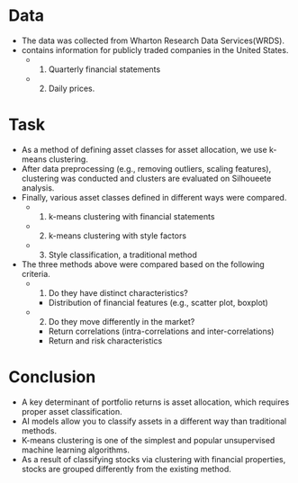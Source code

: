 # Data
- The data was collected from Wharton Research Data Services(WRDS).
- contains information for publicly traded companies in the United States.
  - 1) Quarterly financial statements 
  - 2) Daily prices.

# Task
- As a method of defining asset classes for asset allocation, we use k-means clustering.
- After data preprocessing (e.g., removing outliers, scaling features), clustering was conducted and clusters are evaluated on Silhoueete analysis.
- Finally, various asset classes defined in different ways were compared.
  - 1) k-means clustering with financial statements
  - 2) k-means clustering with style factors
  - 3) Style classification, a traditional method
- The three methods above were compared based on the following criteria.
  - 1. Do they have distinct characteristics?
    - Distribution of financial features (e.g., scatter plot, boxplot)
  - 2. Do they move differently in the market?
    - Return correlations (intra-correlations and inter-correlations)
    - Return and risk characteristics

# Conclusion
- A key determinant of portfolio returns is asset allocation, which requires proper asset classification.
- AI models allow you to classify assets in a different way than traditional methods.
- K-means clustering is one of the simplest and popular unsupervised machine learning algorithms.
- As a result of classifying stocks via clustering with financial properties, stocks are grouped differently from the existing method.
